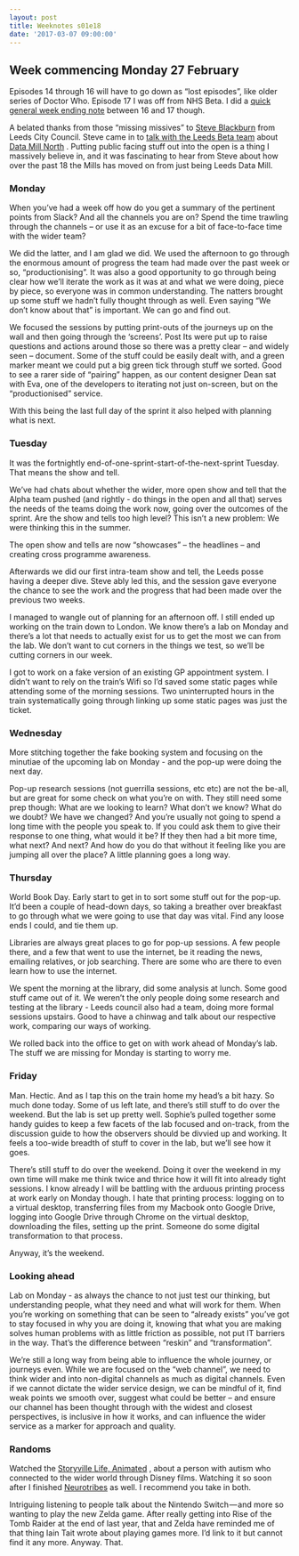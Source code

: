 ```yaml
---
layout: post
title: Weeknotes s01e18
date: '2017-03-07 09:00:00'
---
```

## Week commencing Monday 27 February

Episodes 14 through 16 will have to go down as “lost episodes”, like older series of Doctor Who. Episode 17 I was off from NHS Beta. I did a [quick general week ending note](//www.ermlikeyeah.com/week-ending-19-feb/) between 16 and 17 though.

A belated thanks from those “missing missives” to [Steve Blackburn](//www.twitter.com/StevieBYorks) from Leeds City Council. Steve came in to [talk with the Leeds Beta team](//twitter.com/ermlikeyeah/status/829651905295040512) about [Data Mill North](//datamillnorth.org) . Putting public facing stuff out into the open is a thing I massively believe in, and it was fascinating to hear from Steve about how over the past 18 the Mills has moved on from just being Leeds Data Mill.

### Monday
When you’ve had a week off how do you get a summary of the pertinent points from Slack? And all the channels you are on? Spend the time trawling through the channels – or use it as an excuse for a bit of face-to-face time with the wider team?

We did the latter, and I am glad we did. We used the afternoon to go through the enormous amount of  progress the team had made over the past week or so, “productionising”. It was also a good opportunity to go through being clear how we’ll iterate the work as it was at and what we were doing, piece by piece, so everyone was in common understanding. The natters brought up some stuff we hadn’t fully thought through as well. Even saying “We don’t know about that” is important. We can go and find out.

We focused the sessions by putting print-outs of the journeys up on the wall and then going through the ‘screens’. Post Its were put up to raise questions and actions around those so there was a pretty clear – and widely seen – document. Some of the stuff could be easily dealt with, and a green marker meant we could put a big green tick through stuff we sorted. Good to see a rarer side of “pairing” happen, as our content designer Dean sat with Eva, one of the developers to iterating not just on-screen, but on the “productionised” service.

With this being the last full day of the sprint it also helped with planning what is next.

### Tuesday
It was the fortnightly end-of-one-sprint-start-of-the-next-sprint Tuesday. That means the show and tell.

We’ve had chats about whether the wider, more open show and tell that the Alpha team pushed (and rightly - do things in the open and all that) serves the needs of the teams doing the work now, going over the outcomes of the sprint. Are the show and tells too high level? This isn’t a new problem: We were thinking this in the summer.

The open show and tells are now “showcases” – the headlines – and creating cross programme awareness.

Afterwards we did our first intra-team show and tell, the Leeds posse having a deeper dive. Steve ably led this, and the session gave everyone the chance to see the work and the progress that had been made over the previous two weeks.

I managed to wangle out of planning for an afternoon off. I still ended up working on the train down to London. We know there’s a lab on Monday and there’s a lot that needs to actually exist for us to get the most we can from the lab. We don’t want to cut corners in the things we test, so we’ll be cutting corners in our week.

I got to work on a fake version of an existing GP appointment system. I didn’t want to rely on the train’s Wifi so I’d saved some static pages while attending some of the morning sessions. Two uninterrupted hours in the train systematically going through linking up some static pages was just the ticket.

### Wednesday

More stitching together the fake booking system and focusing on the minutiae of the upcoming lab on Monday - and the pop-up were doing the next day.

Pop-up research sessions (not guerrilla sessions, etc etc) are not the be-all, but are great for some check on what you’re on with. They still need some prep though: What are we looking to learn? What don’t we know? What do we doubt? We have we changed? And you’re usually not going to spend a long time with the people you speak to. If you could ask them to give their response to one thing, what would it be? If they then had a bit more time, what next? And next? And how do you do that without it feeling like you are jumping all over the place? A little planning goes a long way.

### Thursday

World Book Day. Early start to get in to sort some stuff out for the pop-up. It’d been a couple of head-down days, so taking a breather over breakfast to go through what we were going to use that day was vital. Find any loose ends I could, and tie them up.

Libraries are always great places to go for pop-up sessions. A few people there, and a few that went to use the internet, be it reading the news, emailing relatives, or job searching. There are some who are there to even learn how to use the internet.

We spent the morning at the library, did some analysis at lunch. Some good stuff came out of it. We weren’t the only people doing some research and testing at the library - Leeds council also had a team, doing more formal sessions upstairs. Good to have a chinwag and talk about our respective work, comparing our ways of working.

We rolled back into the office to get on with work ahead of Monday’s lab. The stuff we are missing for Monday is starting to worry me.

### Friday

Man. Hectic. And as I tap this on the train home my head’s a bit hazy. So much done today. Some of us left late, and there’s still stuff to do over the weekend. But the lab is set up pretty well. Sophie’s pulled together some handy guides to keep a few facets of the lab focused and on-track, from the discussion guide to how the observers should be divvied up and working. It feels a too-wide breadth of stuff to cover in the lab, but we’ll see how it goes.

There’s still stuff to do over the weekend. Doing it over the weekend in my own time will make me think twice and thrice how it will fit into already tight sessions. I know already I will be battling with the arduous printing process at work early on Monday though. I hate that printing process: logging on to a virtual desktop, transferring files from my Macbook onto Google Drive, logging into Google Drive through Chrome on the virtual desktop, downloading the files, setting up the print. Someone do some digital transformation to that process.

Anyway, it’s the weekend.

### Looking ahead

Lab on Monday - as always the chance to not just test our thinking, but understanding people, what they need and what will work for them. When you’re working on something that can be seen to “already exists” you’ve got to stay focused in why you are doing it, knowing that what you are making solves human problems with as little friction as possible, not put IT barriers in the way. That’s the difference between “reskin” and “transformation”.

We’re still a long way from being able to influence the whole journey, or journeys even. While we are focused on the “web channel”, we need to think wider and into non-digital channels as much as digital channels. Even if we cannot dictate the wider service design, we can be mindful of it, find weak points we smooth over, suggest what could be better – and ensure our channel has been thought through with the widest and closest perspectives, is inclusive in how it works, and can influence the wider service as a marker for approach and quality.

### Randoms

Watched the [Storyville Life, Animated](//www.bbc.co.uk/programmes/b08fsbk9) , about a person with autism who connected to the wider world through Disney films. Watching it so soon after I finished [Neurotribes](//www.amazon.co.uk/d/Books/Neurotribes-Legacy-Autism-Think-Smarter-People-Differently/1760113638) as well. I recommend you take in both.

Intriguing listening to people talk about the Nintendo Switch — and more so wanting to play the new Zelda game. After really getting into Rise of the Tomb Raider at the end of last year, that and Zelda have reminded me of that thing Iain Tait wrote about playing games more. I’d link to it but cannot find it any more. Anyway. That.
